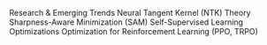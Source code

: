  Research & Emerging Trends
Neural Tangent Kernel (NTK) Theory
Sharpness-Aware Minimization (SAM)
Self-Supervised Learning Optimizations
Optimization for Reinforcement Learning (PPO, TRPO)
